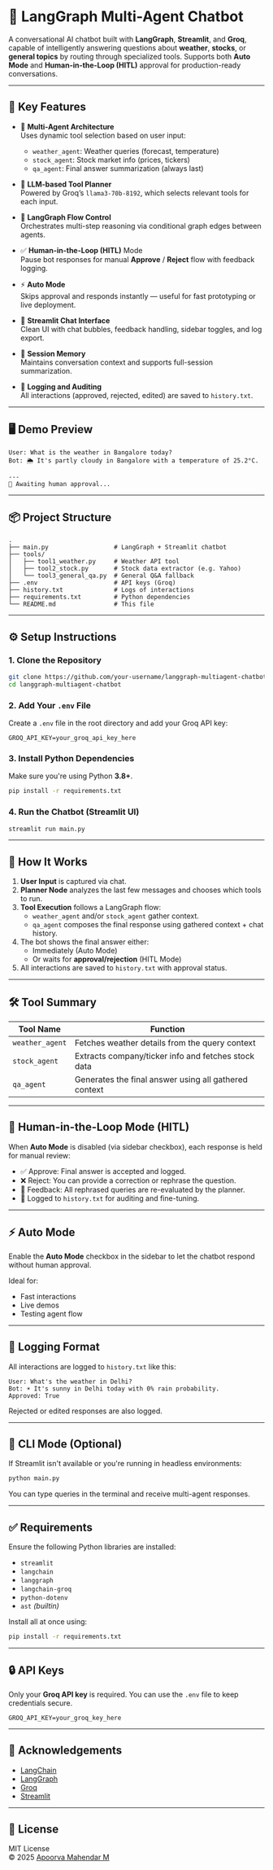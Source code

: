 
# 🧠 LangGraph Multi-Agent Chatbot

A conversational AI chatbot built with **LangGraph**, **Streamlit**, and **Groq**, capable of intelligently answering questions about **weather**, **stocks**, or **general topics** by routing through specialized tools. Supports both **Auto Mode** and **Human-in-the-Loop (HITL)** approval for production-ready conversations.

---

## 🌟 Key Features

- 🤖 **Multi-Agent Architecture**  
  Uses dynamic tool selection based on user input:
  - `weather_agent`: Weather queries (forecast, temperature)
  - `stock_agent`: Stock market info (prices, tickers)
  - `qa_agent`: Final answer summarization (always last)

- 🔁 **LLM-based Tool Planner**  
  Powered by Groq’s `llama3-70b-8192`, which selects relevant tools for each input.

- 🧠 **LangGraph Flow Control**  
  Orchestrates multi-step reasoning via conditional graph edges between agents.

- ✅ **Human-in-the-Loop (HITL)** Mode  
  Pause bot responses for manual **Approve** / **Reject** flow with feedback logging.

- ⚡ **Auto Mode**  
  Skips approval and responds instantly — useful for fast prototyping or live deployment.

- 💬 **Streamlit Chat Interface**  
  Clean UI with chat bubbles, feedback handling, sidebar toggles, and log export.

- 📝 **Session Memory**  
  Maintains conversation context and supports full-session summarization.

- 📂 **Logging and Auditing**  
  All interactions (approved, rejected, edited) are saved to `history.txt`.

---

## 🖥️ Demo Preview

```
User: What is the weather in Bangalore today?
Bot: 🌦️ It's partly cloudy in Bangalore with a temperature of 25.2°C.

---
👤 Awaiting human approval...
```

---

## 📦 Project Structure

```
.
├── main.py                  # LangGraph + Streamlit chatbot
├── tools/
│   ├── tool1_weather.py     # Weather API tool
│   ├── tool2_stock.py       # Stock data extractor (e.g. Yahoo)
│   └── tool3_general_qa.py  # General Q&A fallback
├── .env                     # API keys (Groq)
├── history.txt              # Logs of interactions
├── requirements.txt         # Python dependencies
└── README.md                # This file
```

---

## ⚙️ Setup Instructions

### 1. Clone the Repository

```bash
git clone https://github.com/your-username/langgraph-multiagent-chatbot.git
cd langgraph-multiagent-chatbot
```

### 2. Add Your `.env` File

Create a `.env` file in the root directory and add your Groq API key:

```
GROQ_API_KEY=your_groq_api_key_here
```

### 3. Install Python Dependencies

Make sure you're using Python **3.8+**.

```bash
pip install -r requirements.txt
```

### 4. Run the Chatbot (Streamlit UI)

```bash
streamlit run main.py
```

---

## 🧠 How It Works

1. **User Input** is captured via chat.
2. **Planner Node** analyzes the last few messages and chooses which tools to run.
3. **Tool Execution** follows a LangGraph flow:
    - `weather_agent` and/or `stock_agent` gather context.
    - `qa_agent` composes the final response using gathered context + chat history.
4. The bot shows the final answer either:
    - Immediately (Auto Mode)
    - Or waits for **approval/rejection** (HITL Mode)
5. All interactions are saved to `history.txt` with approval status.

---

## 🛠️ Tool Summary

| Tool Name      | Function                                         |
|----------------|--------------------------------------------------|
| `weather_agent`| Fetches weather details from the query context  |
| `stock_agent`  | Extracts company/ticker info and fetches stock data |
| `qa_agent`     | Generates the final answer using all gathered context |

---

## 🧍 Human-in-the-Loop Mode (HITL)

When **Auto Mode** is disabled (via sidebar checkbox), each response is held for manual review:

- ✅ Approve: Final answer is accepted and logged.
- ❌ Reject: You can provide a correction or rephrase the question.
- 📝 Feedback: All rephrased queries are re-evaluated by the planner.
- 📄 Logged to `history.txt` for auditing and fine-tuning.

---

## ⚡ Auto Mode

Enable the **Auto Mode** checkbox in the sidebar to let the chatbot respond without human approval.

Ideal for:
- Fast interactions
- Live demos
- Testing agent flow

---

## 📜 Logging Format

All interactions are logged to `history.txt` like this:

```
User: What's the weather in Delhi?
Bot: ☀️ It's sunny in Delhi today with 0% rain probability.
Approved: True
```

Rejected or edited responses are also logged.

---

## 🧪 CLI Mode (Optional)

If Streamlit isn't available or you're running in headless environments:

```bash
python main.py
```

You can type queries in the terminal and receive multi-agent responses.

---

## ✅ Requirements

Ensure the following Python libraries are installed:

- `streamlit`
- `langchain`
- `langgraph`
- `langchain-groq`
- `python-dotenv`
- `ast` *(builtin)*

Install all at once using:

```bash
pip install -r requirements.txt
```

---

## 🔒 API Keys

Only your **Groq API key** is required. You can use the `.env` file to keep credentials secure.

```
GROQ_API_KEY=your_groq_key_here
```

---

## 🙏 Acknowledgements

- [LangChain](https://www.langchain.com/)
- [LangGraph](https://github.com/langchain-ai/langgraph)
- [Groq](https://console.groq.com/)
- [Streamlit](https://streamlit.io/)

---

## 📄 License

MIT License  
© 2025 [Apoorva Mahendar M](https://github.com/apoorvamahendar)

